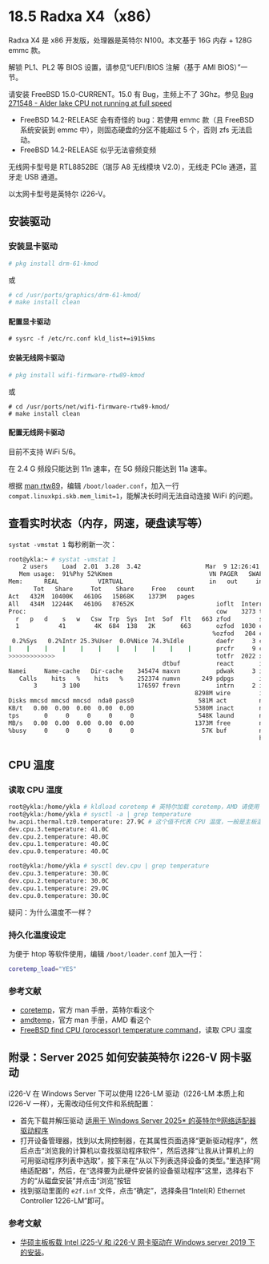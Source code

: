 # 18.5 Radxa X4（x86）

Radxa X4 是 x86 开发版，处理器是英特尔 N100。本文基于 16G 内存 + 128G emmc 款。

解锁 PL1、PL2 等 BIOS 设置，请参见“UEFI/BIOS 注解（基于 AMI BIOS）”一节。

请安装 FreeBSD 15.0-CURRENT。15.0 有 Bug，主频上不了 3Ghz。参见 [Bug 271548 - Alder lake CPU not running at full speed](https://bugs.freebsd.org/bugzilla/show_bug.cgi?id=271548)

- FreeBSD 14.2-RELEASE 会有奇怪的 bug：若使用 emmc 款（且 FreeBSD 系统安装到 emmc 中），则固态硬盘的分区不能超过 5 个，否则 zfs 无法启动。
- FreeBSD 14.2-RELEASE 似乎无法睿频变频

无线网卡型号是 RTL8852BE（瑞莎 A8 无线模块 V2.0），无线走 PCIe 通道，蓝牙走 USB 通道。

以太网卡型号是英特尔 i226-V。

## 安装驱动

### 安装显卡驱动

```sh
# pkg install drm-61-kmod
```

或

```sh
# cd /usr/ports/graphics/drm-61-kmod/ 
# make install clean
```

#### 配置显卡驱动

```
# sysrc -f /etc/rc.conf kld_list+=i915kms
```

#### 安装无线网卡驱动

```sh
# pkg install wifi-firmware-rtw89-kmod
```

或

```
# cd /usr/ports/net/wifi-firmware-rtw89-kmod/ 
# make install clean
```

#### 配置无线网卡驱动

目前不支持 WiFi 5/6。

在 2.4 G 频段只能达到 11n 速率，在 5G 频段只能达到 11a 速率。

根据 [man rtw89](https://man.freebsd.org/cgi/man.cgi?query=rtw89&apropos=0&sektion=4&manpath=FreeBSD+15.0-CURRENT&arch=default&format=html)，编辑 `/boot/loader.conf`，加入一行 `compat.linuxkpi.skb.mem_limit=1`，能解决长时间无法自动连接 WiFi 的问题。


## 查看实时状态（内存，网速，硬盘读写等）

`systat -vmstat 1` 每秒刷新一次：

```sh
root@ykla:~ # systat -vmstat 1
    2 users    Load  2.01  3.28  3.42                  Mar  9 12:26:41
   Mem usage:  91%Phy 52%Kmem                           VN PAGER   SWAP PAGER
Mem:      REAL           VIRTUAL                        in   out     in   out
       Tot   Share     Tot    Share     Free   count
Act   432M  10400K   4610G   15868K    1373M   pages
All   434M  12244K   4610G   87652K                       ioflt  Interrupts
Proc:                                                     cow    3273 total
  r   p   d    s   w   Csw  Trp  Sys  Int  Sof  Flt   663 zfod        sdhci_pci0
  1           41        4K  684  138   2K       663       ozfod  1030 cpu0:timer
                                                         %ozfod   204 cpu1:timer
 0.2%Sys   0.2%Intr 25.3%User  0.0%Nice 74.3%Idle         daefr     3 cpu2:timer
|    |    |    |    |    |    |    |    |    |    |       prcfr     9 cpu3:timer
>>>>>>>>>>>>>                                             totfr  2022 xhci1 129
                                           dtbuf          react       igc0:rxq0
Namei     Name-cache   Dir-cache    345474 maxvn          pdwak     3 igc0:rxq1
   Calls    hits   %    hits   %    252374 numvn      249 pdpgs       igc0:rxq2
       3       3 100                176597 frevn          intrn     2 igc0:rxq3
                                                    8298M wire        igc0:aq
Disks mmcsd mmcsd mmcsd  nda0 pass0                  581M act         nvme0:admi
KB/t   0.00  0.00  0.00  0.00  0.00                 5380M inact       nvme0:io0
tps       0     0     0     0     0                  548K laund       nvme0:io1
MB/s   0.00  0.00  0.00  0.00  0.00                 1373M free        nvme0:io2
%busy     0     0     0     0     0                   57K buf         nvme0:io3
                                                                      hdac0 140

```

## CPU 温度

### 读取 CPU 温度

```sh
root@ykla:/home/ykla # kldload coretemp # 英特尔加载 coretemp，AMD 请使用 amdtemp
root@ykla:/home/ykla # sysctl -a | grep temperature
hw.acpi.thermal.tz0.temperature: 27.9C # 这个值不代表 CPU 温度，一般是主板温度
dev.cpu.3.temperature: 41.0C
dev.cpu.2.temperature: 40.0C
dev.cpu.1.temperature: 40.0C
dev.cpu.0.temperature: 40.0C
```

```sh
root@ykla:/home/ykla # sysctl dev.cpu | grep temperature
dev.cpu.3.temperature: 30.0C
dev.cpu.2.temperature: 30.0C
dev.cpu.1.temperature: 29.0C
dev.cpu.0.temperature: 30.0C
```

疑问：为什么温度不一样？

### 持久化温度设定

为便于 htop 等软件使用，编辑 `/boot/loader.conf` 加入一行：

```sh
coretemp_load="YES"
```

### 参考文献

- [coretemp](https://man.freebsd.org/cgi/man.cgi?coretemp)，官方 man 手册，英特尔看这个
- [amdtemp](https://man.freebsd.org/cgi/man.cgi?amdtemp)，官方 man 手册，AMD 看这个
- [FreeBSD find CPU (processor) temperature command](https://www.cyberciti.biz/faq/freebsd-determine-processor-cpu-temperature-command/)，读取 CPU 温度

## 附录：Server 2025 如何安装英特尔 i226-V 网卡驱动

i226-V 在 Windows Server 下可以使用 I226-LM 驱动（I226-LM 本质上和 I226-V 一样），无需改动任何文件和系统配置：

- 首先下载并解压驱动 [适用于 Windows Server 2025* 的英特尔®网络适配器驱动程序](https://www.intel.cn/content/www/cn/zh/download/838943/intel-network-adapter-driver-for-windows-server-2025.html)
- 打开设备管理器，找到以太网控制器，在其属性页面选择“更新驱动程序”，然后点击“浏览我的计算机以查找驱动程序软件”，然后选择“让我从计算机上的可用驱动程序列表中选取”，接下来在“从以下列表选择设备的类型。”里选择“网络适配器”，然后，在“选择要为此硬件安装的设备驱动程序”这里，选择右下方的“从磁盘安装”并点击“浏览”按钮
- 找到驱动里面的 `e2f.inf` 文件，点击“确定”，选择条目“Intel(R) Ethernet Controller 1226-LM”即可。

### 参考文献

- [华硕主板板载 Intel i225-V 和 i226-V 网卡驱动在 Windows server 2019 下的安装](https://zhuanlan.zhihu.com/p/624820359)。
